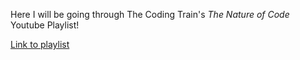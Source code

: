 Here I will be going through The Coding Train's _The Nature of Code_ Youtube Playlist!

[Link to playlist](https://www.youtube.com/playlist?list=PLRqwX-V7Uu6ZV4yEcW3uDwOgGXKUUsPOM)
